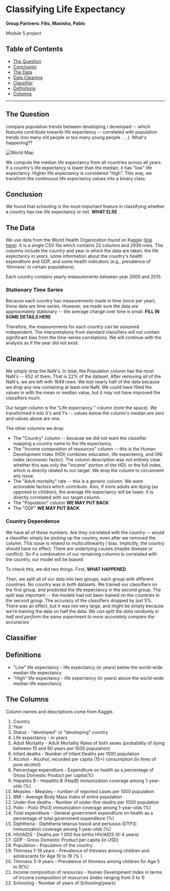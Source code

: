 # Classifying Life Expectancy

**Group Partners: Filis, Manisha, Pablo**

Module 5 project

## Table of Contents
* [The Question](#question)
* [Conclusion](#conclusion)
* [The Data](#data)
* [Data Cleaning](#cleaning)
* [Classifier](#classify)
* [Definitions](#glossary)
* [Columns](#columns)

---

## <a name="question"></a>The Question

compare population trends between developing / developed -- which features contribute towards life expectancy -- correlated with population trends (too many old people or too many young people . . .). What's happening?? 

<!-- Put map here -->
![World Map](./images/world_map.png)

We compute the median life expectancy from all countries across all years. If a country's life expectancy is lower than the median, it has "low" life expectancy. Higher life expectancy is considered "high". This way, we transform the continuous life expectancy values into a binary class.


## <a name="conclusion"></a>Conclusion

We found that schooling is the most important feature in classifying whether a country has low life expectancy or not. **WHAT ELSE**



## <a name="data"></a>The Data

We use data from the World Health Organization found on Kaggle ([link here](https://www.kaggle.com/kumarajarshi/life-expectancy-who)). It is a single CSV file which contains 22 columns and 2939 rows. The columns include the country and year in which the data are taken, the life expectancy in years, some information about the country's health expenditure and GDP, and some health indicators (e.g., prevalence of 'thinness' in certain populations).

Each country contains yearly measurements between year 2000 and 2015. 

### Stationary Time Series

Because each country has measurements made in time (once per year), these data are time series. However, we made sure the data are approximately stationary -- the average change over time is small. **FILL IN SOME DETAILS HERE**

Therefore, the measurements for each country can be assumed independent. The interpretations from standard classifiers will not contain significant bias from the time-series correlations. We will continue with the analysis as if the year did not exist. 


## <a name="cleaning"></a>Cleaning

We simply drop the NaN's. In total, the Population column has the most NaN's -- 652 of them. That is 22% of the dataset. After removing _all_ of the NaN's, we are left with 1649 rows. We lost nearly half of the data because we drop any row containing at least one NaN. We could have filled the values in with the mean or median value, but it may not have improved the classifiers much. 

Our target column is the "Life expectancy " column (note the space). We transformed it into 0's and 1's -- values below the column's median are zero and values above are one.

The other columns we drop:

* The "Country" column -- because we did not want the classifier mapping a country name to the life expectancy. 
* The "Income composition of resources" column -- this is the Human Development Index (HDI) combines education, life expectency, and GNI index (economic factor). The column description was not entirely clear whether this was only the "income" portion of the HDI, or the full index, which is directly related to our target. We drop the column to circumvent any issue.
* The "Adult mortality" rate -- this is a generic column. We want actionable factors which contribute. Also, if more adults are dying (as opposed to children), the average life expectancy will be lower. It is directly correlated with our target column.
* The "Population" column **WE MAY PUT BACK**
* The "GDP" **WE MAY PUT BACK**



### Country Dependence

We have all of these numbers. Are they correlated with the country -- would a classifier simply be picking up the country, even after we removed the column. This issue is related to multicollinearity / bias. Implicitly, the country should have no effect. There are underlying causes (maybe disease or conflict). So if a combination of our remaining columns is correlated with the country, our model will be biased. 

To check this, we did two things. First, **WHAT HAPPENED**

Then, we split all of our data into two groups, each group with different countries. No country was in both datasets. We trained our classifiers on the first group, and predicted the life expectancy in the second group. The split was important -- the models had not been trained on the countries in the second group. The accuracy of the classifiers dropped by just 5%. There was an effect, but it was not very large, and might be simply because we're training the data on half the data. _We can split the data randomly in half and perform the same experiment to more accurately compare the accuracies_


## <a name="classify"></a>Classifier



## <a name="glossary"></a>Definitions

* "Low" life expectancy - life expectancy (in years) below the world-wide median life expectancy
* "High" life expectancy - life expectancy (in years) above the world-wide median life expectancy

## <a name="columns"></a>The Columns

Column names and descriptions come from Kaggle.

1. Country
2. Year
3. Status - "developed" or "developing" country
4. Life expectancy - in years
5. Adult Mortality - Adult Mortality Rates of both sexes (probability of dying between 15 and 60 years per 1000 population)
6. Infant deaths - Number of Infant Deaths per 1000 population
7. Alcohol - Alcohol, recorded per capita (15+) consumption (in litres of pure alcohol)
8. Percentage expenditure - Expenditure on health as a percentage of Gross Domestic Product per capita(%)
9. Hepatitis B - Hepatitis B (HepB) immunization coverage among 1-year-olds (%)
10. Measles - Measles - number of reported cases per 1000 population
11. BMI - Average Body Mass Index of entire population
12. Under-five deaths - Number of under-five deaths per 1000 population
13. Polio - Polio (Pol3) immunization coverage among 1-year-olds (%)
14. Total expenditure - General government expenditure on health as a percentage of total government expenditure (%)
15. Diphtheria - Diphtheria tetanus toxoid and pertussis (DTP3) immunization coverage among 1-year-olds (%)
16. HIV/AIDS - Deaths per 1 000 live births HIV/AIDS (0-4 years)
17. GDP - Gross Domestic Product per capita (in USD)
18. Population - Population of the country
19. Thinness  1-19 years - Prevalence of thinness among children and adolescents for Age 10 to 19 (% )
20. Thinness 5-9 years - Prevalence of thinness among children for Age 5 to 9(%)
21. Income composition of resources - Human Development Index in terms of income composition of resources (index ranging from 0 to 1)
22. Schooling - Number of years of Schooling(years)